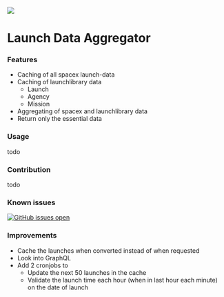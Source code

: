[![](https://i.imgur.com/rg6nA9k.png)](https://i.imgur.com/rg6nA9k.png)
# Launch Data Aggregator

### Features
- Caching of all spacex launch-data
- Caching of launchlibrary data
	- Launch
	- Agency
	- Mission
- Aggregating of spacex and launchlibrary data
- Return only the essential data

### Usage
todo

### Contribution
todo

### Known issues
[![GitHub issues open](https://img.shields.io/github/issues/Jmaasy/launch-data-aggregator/shconfparser.svg?maxAge=2592000&style=for-the-badge&logo=appveyor)](https://github.com/Jmaasy/launch-data-aggregator/issues)

### Improvements
- Cache the launches when converted instead of when requested
- Look into GraphQL
- Add 2 cronjobs to 
	- Update the next 50 launches in the cache
	- Validate the launch time each hour (when in last hour each minute) on the date of launch
